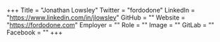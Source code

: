 +++
Title = "Jonathan Lowsley"
Twitter = "fordodone"
LinkedIn = "https://www.linkedin.com/in/jlowsley"
GitHub = ""
Website = "https://fordodone.com"
Employer = ""
Role = ""
Image = ""
GitLab = ""
Facebook = ""
+++
